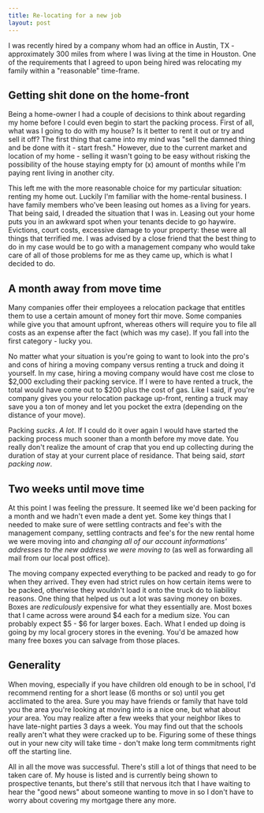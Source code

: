 ```yaml
---
title: Re-locating for a new job
layout: post
---
```


I was recently hired by a company whom had an office in Austin, TX - approximately 300 miles from where I was living at the time in Houston.  One of the requirements that I agreed to upon being hired was relocating my family within a "reasonable" time-frame.

## Getting shit done on the home-front

Being a home-owner I had a couple of decisions to think about regarding my home before I could even begin to start the packing process.  First of all, what was I going to do with my house?  Is it better to rent it out or try and sell it off?  The first thing that came into my mind was "sell the damned thing and be done with it - start fresh."  However, due to the current market and location of my home - selling it wasn't going to be easy without risking the possibility of the house staying empty for (x) amount of months while I'm paying rent living in another city.

This left me with the more reasonable choice for my particular situation: renting my home out.  Luckily I'm familiar with the home-rental business.  I have family members who've been leasing out homes as a living for years.  That being said, I dreaded the situation that I was in.  Leasing out your home puts you in an awkward spot when your tenants decide to go haywire.  Evictions, court costs, excessive damage to your property: these were all things that terrified me.  I was advised by a close friend that the best thing to do in my case would be to go with a management company who would take care of all of those problems for me as they came up, which is what I decided to do.

## A month away from move time

Many companies offer their employees a relocation package that entitles them to use a certain amount of money fort thir move.  Some companies while give you that amount upfront, whereas others will require you to file all costs as an expense after the fact (which was my case).  If you fall into the first category - lucky you.  

No matter what your situation is you're going to want to look into the pro's and cons of hiring a moving company versus renting a truck and doing it yourself.  In my case, hiring a moving company would have cost me close to $2,000 excluding their packing service.  If I were to have rented a truck, the total would have come out to $200 plus the cost of gas.  Like I said, if you're company gives you your relocation package up-front, renting a truck may save you a ton of money and let you pocket the extra (depending on the distance of your move).

Packing *sucks*.  *A lot*.  If I could do it over again I would have started the packing process much sooner than a month before my move date.  You really don't realize the amount of crap that you end up collecting during the duration of stay at your current place of residance.  That being said, *start packing now*.

## Two weeks until move time

At this point I was feeling the pressure.  It seemed like we'd been packing for a month and we hadn't even made a dent yet.  Some key things that I needed to make sure of were settling contracts and fee's with the management company, settling contracts and fee's for the new rental home we were moving into and *changing all of our account informations' addresses to the new address we were moving to* (as well as forwarding all mail from our local post office).

The moving company expected everything to be packed and ready to go for when they arrived.  They even had strict rules on how certain items were to be packed, otherwise they wouldn't load it onto the truck do to liability reasons.  One thing that helped us out a lot was saving money on boxes.  Boxes are *rediculously* expensive for what they essentially are.  Most boxes that I came across were around $4 each for a medium size.  You can probably expect $5 - $6 for larger boxes.  Each.  What I ended up doing is going by my local grocery stores in the evening.  You'd be amazed how many free boxes you can salvage from those places.

## Generality

When moving, especially if you have children old enough to be in school, I'd recommend renting for a short lease (6 months or so) until you get acclimated to the area.  Sure you may have friends or family that have told you the area you're looking at moving into is a nice one, but what about *your* area.  You may realize after a few weeks that your neighbor likes to have late-night parties 3 days a week.  You may find out that the schools really aren't what they were cracked up to be.  Figuring some of these things out in your new city will take time - don't make long term commitments right off the starting line.

All in all the move was successful.  There's still a lot of things that need to be taken care of.  My house is listed and is currently being shown to prospective tenants, but there's still that nervous itch that I have waiting to hear the "good news" about someone wanting to move in so I don't have to worry about covering my mortgage there any more.


